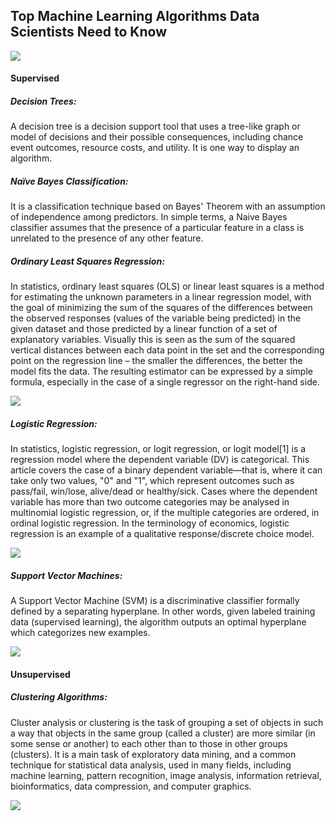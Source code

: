 ## Top Machine Learning Algorithms Data Scientists Need to Know

![](http://gph.is/2aEXkoi)

#### Supervised

##### Decision Trees:
A decision tree is a decision support tool that uses a tree-like graph or model of decisions and their possible consequences, including chance event outcomes, resource costs, and utility. It is one way to display an algorithm.

##### Naïve Bayes Classification:
It is a classification technique based on Bayes' Theorem with an assumption of independence among predictors. In simple terms, a Naive Bayes classifier assumes that the presence of a particular feature in a class is unrelated to the presence of any other feature.

##### Ordinary Least Squares Regression:
In statistics, ordinary least squares (OLS) or linear least squares is a method for estimating the unknown parameters in a linear regression model, with the goal of minimizing the sum of the squares of the differences between the observed responses (values of the variable being predicted) in the given dataset and those predicted by a linear function of a set of explanatory variables. Visually this is seen as the sum of the squared vertical distances between each data point in the set and the corresponding point on the regression line – the smaller the differences, the better the model fits the data. The resulting estimator can be expressed by a simple formula, especially in the case of a single regressor on the right-hand side.

![](https://upload.wikimedia.org/wikipedia/commons/3/3a/Linear_regression.svg)

##### Logistic Regression:

In statistics, logistic regression, or logit regression, or logit model[1] is a regression model where the dependent variable (DV) is categorical. This article covers the case of a binary dependent variable—that is, where it can take only two values, "0" and "1", which represent outcomes such as pass/fail, win/lose, alive/dead or healthy/sick. Cases where the dependent variable has more than two outcome categories may be analysed in multinomial logistic regression, or, if the multiple categories are ordered, in ordinal logistic regression. In the terminology of economics, logistic regression is an example of a qualitative response/discrete choice model.

![](https://i.stack.imgur.com/5vpYa.png)

##### Support Vector Machines:
A Support Vector Machine (SVM) is a discriminative classifier formally defined by a separating hyperplane. In other words, given labeled training data (supervised learning), the algorithm outputs an optimal hyperplane which categorizes new examples.

![](https://upload.wikimedia.org/wikipedia/commons/thumb/f/f2/Svm_intro.svg/2000px-Svm_intro.svg.png)

#### Unsupervised


##### Clustering Algorithms:
Cluster analysis or clustering is the task of grouping a set of objects in such a way that objects in the same group (called a cluster) are more similar (in some sense or another) to each other than to those in other groups (clusters). It is a main task of exploratory data mining, and a common technique for statistical data analysis, used in many fields, including machine learning, pattern recognition, image analysis, information retrieval, bioinformatics, data compression, and computer graphics.

![](https://cssanalytics.files.wordpress.com/2013/11/cluster-image.png)
